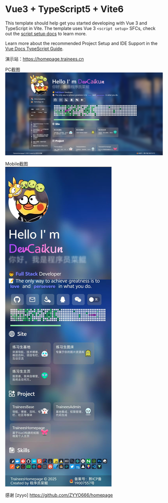 # Vue3 + TypeScript5 + Vite6

This template should help get you started developing with Vue 3 and TypeScript in Vite. The template uses Vue 3 `<script setup>` SFCs, check out the [script setup docs](https://v3.vuejs.org/api/sfc-script-setup.html#sfc-script-setup) to learn more.

Learn more about the recommended Project Setup and IDE Support in the [Vue Docs TypeScript Guide](https://vuejs.org/guide/typescript/overview.html#project-setup).


演示站：https://homepage.trainees.cn

PC截图  
![PcScreenshots.png](src/assets/img/PcScreenshots.png)  

Mobile截图  
![MobileScreenshots.png.jpg](src/assets/img/MobileScreenshots.png.jpg)  

感谢 [zyyo] https://github.com/ZYYO666/homepage
